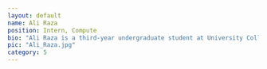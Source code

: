 ```yaml
---
layout: default
name: Ali Raza
position: Intern, Compute
bio: "Ali Raza is a third-year undergraduate student at University College London studying Biochemistry. He is interested in developing and applying computational techniques alongside biochemical and biophysical experimentation to address biological problems. At Bind, he is evaluating how effectively existing computational approaches can predict interactions between intrinsically disordered proteins (IDPs) and small molecules."
pic: "Ali_Raza.jpg"
category: 5
---
```

